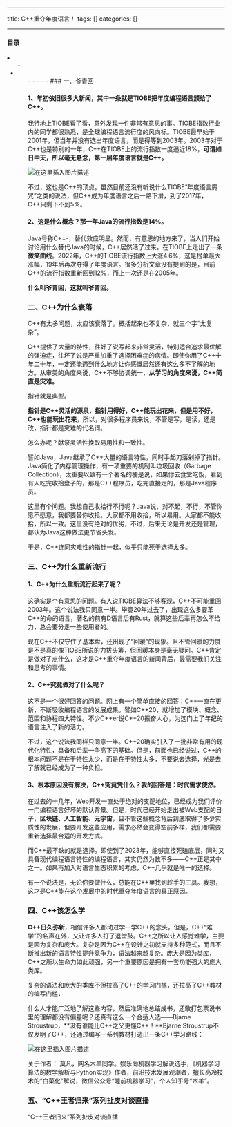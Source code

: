 
--- 
title:  C++重夺年度语言！ 
tags: []
categories: [] 

---
#### 目录
<li> 
  <ul>- <li> 
    <ul>- - - - - 
### 一、爷青回

#### 1、年初依旧很多大新闻，其中一条就是TIOBE把年度编程语言颁给了C++。

我特地上TIOBE看了看，意外发现一件非常有意思的事。TIOBE指数行业内的同学都很熟悉，是全球编程语言流行度的风向标。TIOBE最早始于2001年，但当年并没有选出年度语言，而是得等到2003年。2003年对于C++也是特别的一年，C++在TIOBE上的流行指数一度逼近18%，**可谓如日中天，所以毫无悬念，第一届年度语言就是C++。**

<img src="https://img-blog.csdnimg.cn/3e549fbebd9d481b8d09696f325610e2.jpeg#pic_center" alt="在这里插入图片描述">

不过，这也是C++的顶点。虽然目前还没有听说什么TIOBE“年度语言魔咒”之类的说法，但C++成为年度语言之后一路下滑，到了2017年，C++只剩下不到5%。

#### 2、这是什么概念？那一年Java的流行指数是14%。

Java号称C+±-，替代效应明显。然而，有意思的地方来了，当人们开始讨论用什么替代Java的时候，C++居然活了过来，在TIOBE上走出了一条**微笑曲线**。2022年，C++的TIOBE流行指数上大涨4.6%，这是榜单最大涨幅，19年后再次夺得了年度语言。很多分析文章没有提到的是，目前C++的流行指数重新回到12%，而上一次还是在2005年。

**什么叫爷青回，这就叫爷青回。**

### 二、C++为什么衰落

C++有太多问题，太应该衰落了。概括起来也不复杂，就三个字“太复杂”。

C++提供了大量的特性，往好了说写起来非常灵活，特别适合追求最优解的强迫症，往坏了说是严重加重了选择困难症的病情。即使你用了C++十年二十年，一定还能遇到什么地方让你感慨居然还有这么多不了解的地方。从审美的角度来说，C++不够协调统一，**从学习的角度来说，C++简直是灾难。**

指针就是典型。

**指针是C++灵活的源泉，指针用得好，C++能玩出花来，但是用不好，C++也能玩出花来**，所以，对很多程序员来说，不管是写，是读，还是改，指针都是灾难的代名词。

怎么办呢？献祭灵活性换取易用性和一致性。

譬如Java，Java继承了C++大量的语言特性，同时手起刀落剁掉了指针。Java简化了内存管理操作，有一项重要的机制叫垃圾回收（Garbage Collection），太重要以致有一个著名的梗是说，如果你去食堂吃饭，看到有人吃完收拾盘子的，那是C++程序员，吃完直接走的，那是Java程序员。

这里有个问题。我想自己收拾行不行呢？Java说，对不起，不行，不管你愿不愿意，我都要替你收拾。大家都不用收拾，所以易用。大家都不能收拾，所以一致。这里没有绝对的优劣，不过，后来无论是开发还是管理，都认为Java这种做法更节省头发。

于是，C++连同灾难性的指针一起，似乎只能死于选择太多。

### 三、C++为什么重新流行

#### 1、C++为什么重新流行起来了呢？

这确实是个有意思的问题。有人说TIOBE算法不够客观，C++不可能重回2003年。这个说法我只同意一半。毕竟20年过去了，出现这么多要革C++的命的语言，著名的前有D语言后有Rust，就算这些后辈再怎么不给力，总会要分走一些使用者的。

现在C++不仅守住了基本盘，还出现了“回暖”的现象。且不管回暖的力度是不是真的像TIOBE所说的力拔头筹，但回暖本身是毫无疑问。C++肯定是做对了点什么，这才是C++重夺年度语言的新闻背后，最需要我们关注和思考的事情。

#### 2、C++究竟做对了什么呢？

这不是一个很好回答的问题。网上有一个简单直接的回答：C++一直在更新，不断吸收编程语言的发展成果。譬如C++20，就增加了模块、概念、范围和协程四大特性。不少C++er说C++20振奋人心，为这门上了年纪的语言注入了新的活力。

不过，这个说法我同样只同意一半。C++20确实引入了一批非常有用的现代化特性，具备和后辈一争高下的基础。但是，前面也已经说过，C++的根本问题不是在于特性太少，而是在于特性太多，不要说去选择，光是去了解就已经成为了一种负担。

#### 3、根本原因没有解决，C++究竟凭什么？我的回答是：时代需求使然。

在过去的十几年，Web开发一直处于绝对的支配地位，已经成为我们评价一门编程语言好坏的默认背景。但是，时代已经开始走出被Web支配的日子，**区块链、人工智能、元宇宙**，且不管这些概念背后到底取得了多少实质性的发展，但要开发这些应用，需求必然会变得空前多样，我们都需要重新选择最合适的开发方式。

而C++最不缺的就是选择。即使到了2023年，能够直接死磕底层，同时又具备现代编程语言特性的编程语言，其实仍然为数不多——C++正是其中之一。如果再加入对语言生态积累的考虑，C++几乎就是唯一的选择。

有一个说法是，无论你要做什么，总能在C++里找到趁手的工具。我想，这才是C++能在这个发展中的时代重夺年度语言的真正原因。

### 四、C++该怎么学

**C++日久弥新**，相信许多人都动过学一学C++的念头，但是，C++“难学”的名声在外，又让许多人打了退堂鼓。C++之所以让人感觉难学，主要是因为复杂和庞大。复杂是因为C++在设计之初就支持多种范式，而且不断推出新的语言特性提升竞争力，语法越来越复杂。庞大是因为类库，C++之所以生命力如此顽强，另一个重要原因是拥有一套功能强大的庞大类库。

复杂的语法和庞大的类库不但拉高了C++的学习门槛，还拉高了C++教材的编写门槛，

什么人才能广泛地了解这些内容，然后准确地总结成书，还敢打包票说书里的理解都没有偏差呢？还真有这么一个合适人选——Bjarne Stroustrup，**没有谁能比C++之父更懂C++！**Bjarne Stroustrup不仅发明了C++，还通过编写一系列教材打造出一条C++学习路线：

<img src="https://img-blog.csdnimg.cn/7565636f3073486c916b3cbf07a9b050.jpeg#pic_center" alt="在这里插入图片描述">

>  
 关于作者： 
 莫凡，网名木羊同学。娱乐向机器学习解说选手，《机器学习算法的数学解析与Python实现》作者，前沿技术发展观潮者，擅长高冷技术的“白菜化”解说，微信公众号“睡前机器学习”，个人知乎号“木羊”。 


### 五、“C++王者归来”系列扯皮对谈直播

“C++王者归来”系列扯皮对谈直播
